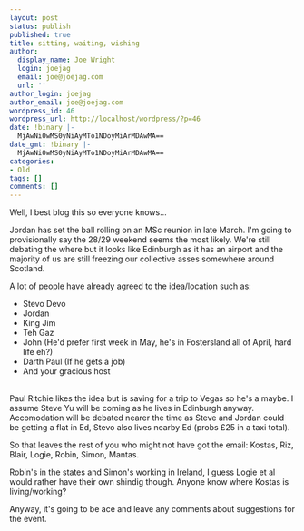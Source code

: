 ```yaml
---
layout: post
status: publish
published: true
title: sitting, waiting, wishing
author:
  display_name: Joe Wright
  login: joejag
  email: joe@joejag.com
  url: ''
author_login: joejag
author_email: joe@joejag.com
wordpress_id: 46
wordpress_url: http://localhost/wordpress/?p=46
date: !binary |-
  MjAwNi0wMS0yNiAyMTo1NDoyMiArMDAwMA==
date_gmt: !binary |-
  MjAwNi0wMS0yNiAyMTo1NDoyMiArMDAwMA==
categories:
- Old
tags: []
comments: []
---
```

<p>Well, I best blog this so everyone knows...</p>
<p>Jordan has set the ball rolling on an MSc reunion in late March.  I'm going to provisionally say the 28/29 weekend seems the most likely.  We're still debating the where but it looks like Edinburgh as it has an airport and the majority of us are still freezing our collective asses somewhere around Scotland.</p>
<p>A lot of people have already agreed to the idea/location such as:</p>
<ul>
<li>Stevo Devo</li>
<li>Jordan</li>
<li>King Jim</li>
<li>Teh Gaz</li>
<li>John (He'd prefer first week in May, he's in Fostersland all of April, hard life eh?)</li>
<li>Darth Paul (If he gets a job)</li>
<li>And your gracious host</li><br />
</ul></p>
<p>Paul Ritchie likes the idea but is saving for a trip to Vegas so he's a maybe.  I assume Steve Yu will be coming as he lives in Edinburgh anyway.  Accomodation will be debated nearer the time as Steve and Jordan could be getting a flat in Ed, Stevo also lives nearby Ed (probs &pound;25 in a taxi total).</p>
<p>So that leaves the rest of you who might not have got the email: Kostas, Riz, Blair, Logie, Robin, Simon, Mantas.</p>
<p>Robin's in the states and Simon's working in Ireland, I guess Logie et al would rather have their own shindig though.  Anyone know where Kostas is living/working?</p>
<p>Anyway, it's going to be ace and leave any comments about suggestions for the event.</p>
